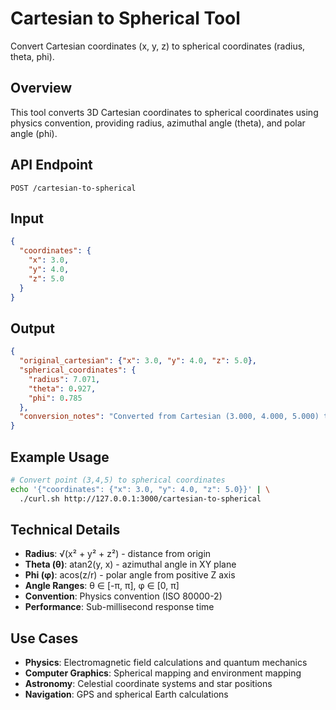 # Cartesian to Spherical Tool

Convert Cartesian coordinates (x, y, z) to spherical coordinates (radius, theta, phi).

## Overview

This tool converts 3D Cartesian coordinates to spherical coordinates using physics convention, providing radius, azimuthal angle (theta), and polar angle (phi).

## API Endpoint

```
POST /cartesian-to-spherical
```

## Input

```json
{
  "coordinates": {
    "x": 3.0,
    "y": 4.0,
    "z": 5.0
  }
}
```

## Output

```json
{
  "original_cartesian": {"x": 3.0, "y": 4.0, "z": 5.0},
  "spherical_coordinates": {
    "radius": 7.071,
    "theta": 0.927,
    "phi": 0.785
  },
  "conversion_notes": "Converted from Cartesian (3.000, 4.000, 5.000) to Spherical (r=7.071, θ=0.927 rad, φ=0.785 rad)"
}
```

## Example Usage

```bash
# Convert point (3,4,5) to spherical coordinates
echo '{"coordinates": {"x": 3.0, "y": 4.0, "z": 5.0}}' | \
  ./curl.sh http://127.0.0.1:3000/cartesian-to-spherical
```

## Technical Details

- **Radius**: √(x² + y² + z²) - distance from origin
- **Theta (θ)**: atan2(y, x) - azimuthal angle in XY plane
- **Phi (φ)**: acos(z/r) - polar angle from positive Z axis
- **Angle Ranges**: θ ∈ [-π, π], φ ∈ [0, π]
- **Convention**: Physics convention (ISO 80000-2)
- **Performance**: Sub-millisecond response time

## Use Cases

- **Physics**: Electromagnetic field calculations and quantum mechanics
- **Computer Graphics**: Spherical mapping and environment mapping
- **Astronomy**: Celestial coordinate systems and star positions
- **Navigation**: GPS and spherical Earth calculations